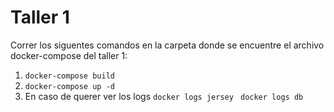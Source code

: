 <h1>Taller 1</h1>
Correr los siguentes comandos en la carpeta donde se encuentre el archivo docker-compose del taller 1:
<ol>
<li>
<code>docker-compose build </code>
</li>
<li>
<code>docker-compose up -d </code>
</li>
<li> En caso de querer ver los logs
<code>docker logs jersey </code>
<code>docker logs db</code>
</li>
</ol>
